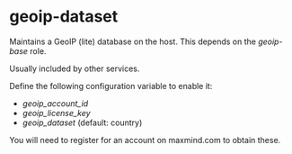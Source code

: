 geoip-dataset
=============

Maintains a GeoIP (lite) database on the host. This depends on the *geoip-base* role.

Usually included by other services.

Define the following configuration variable to enable it:

* *geoip_account_id*
* *geoip_license_key*
* *geoip_dataset* (default: country)

You will need to register for an account on maxmind.com to obtain
these.
